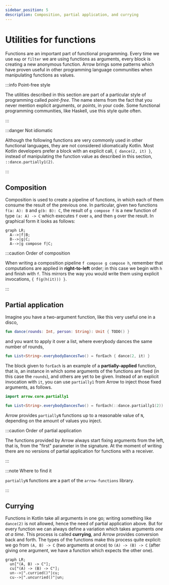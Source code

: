 ```yaml
---
sidebar_position: 5
description: Composition, partial application, and currying
---
```


# Utilities for functions

Functions are an important part of functional programming. Every time we use
`map` or `filter` we are using functions as arguments, every block is creating
a new anonymous function. Arrow brings some patterns which have proven useful
in other programming language communities when manipulating functions as values.

<!--- TEST_NAME FunctionsUtilsTest -->

:::info Point-free style

The utilities described in this section are part of a particular style of
programming called _point-free_. The name stems from the fact that you never
mention explicit arguments, or _points_, in your code.
Some functional programming communities, like Haskell, use this style quite
often.

:::

:::danger Not idiomatic

Although the following functions are very commonly used in other functional
languages, they are not considered idiomatically Kotlin. Most Kotlin developers
prefer a block with an explicit call, `{ dance(2, it) }`, instead of 
manipulating the function value as described in this section, `::dance.partially1(2)`.

:::

## Composition

Composition is used to create a pipeline of functions, in which each of them
consume the result of the previous one. In particular, given two functions
`f(a: A): B` and `g(b: B): C`, the result of `g compose f` is a new function
of type `(a: A) -> C` which executes `f` over `a`, and then `g` over the result.
In graphical form it looks as follows:

```mermaid
graph LR;
  A-->|f|B;
  B-->|g|C;
  A-->|g compose f|C;
```

:::caution Order of composition

When writing a composition pipeline `f compose g compose h`, remember that
computations are applied in **right-to-left** order; in this case we begin
with `h` and finish with `f`. This mirrors the way you would write them
using explicit invocations, `{ f(g(h(it))) }`.

:::

## Partial application

Imagine you have a two-argument function, like this very useful one in a disco,

```kotlin
fun dance(rounds: Int, person: String): Unit { TODO() }
```

and you want to apply it over a list, where everybody dances the same number of
rounds,

```kotlin
fun List<String>.everybodyDancesTwo() = forEach { dance(2, it) }
```
<!--- KNIT example-function-utils-01.kt -->

The block given to `forEach` is an example of a **partially-applied** function,
that is, an instance in which some arguments of the functions are fixed
(in this case the `rounds`), and others are yet to be given. Instead of an
explicit invocation with `it`, you can use `partially1` from Arrow to inject
those fixed arguments, as follows.

```kotlin
import arrow.core.partially1

fun List<String>.everybodyDancesTwo() = forEach(::dance.partially1(2))
```

<!--- INCLUDE
fun dance(rounds: Int, person: String): Unit { TODO() }
-->

<!--- KNIT example-function-utils-02.kt -->

Arrow provides `partiallyN` functions up to a reasonable value of `N`,
depending on the amount of values you inject.

:::caution Order of partial application

The functions provided by Arrow always start fixing arguments from the left,
that is, from the "first" parameter in the signature. At the moment of writing
there are no versions of partial application for functions with a receiver.

:::

:::note Where to find it

`partiallyN` functions are a part of the `arrow-functions` library.

:::

## Currying

Functions in Kotlin take all arguments in one go; writing something like
`dance(2)` is not allowed, hence the need of partial application above.
But for every function we can always define a variation which takes arguments
_one at a time_. This process is called **currying**, and Arrow provides
conversion back and forth. The types of the functions make this process quite
explicit: we go from `(A, B) -> C` (two arguments at once) to `(A) -> (B) -> C`
(after giving one argument, we have a function which expects the other one).

```mermaid
graph LR;
  un["(A, B) -> C"];
  cu["(A) -> (B) -> C"];
  un-->|".curried()"|cu;
  cu-->|".uncurried()"|un;
```
